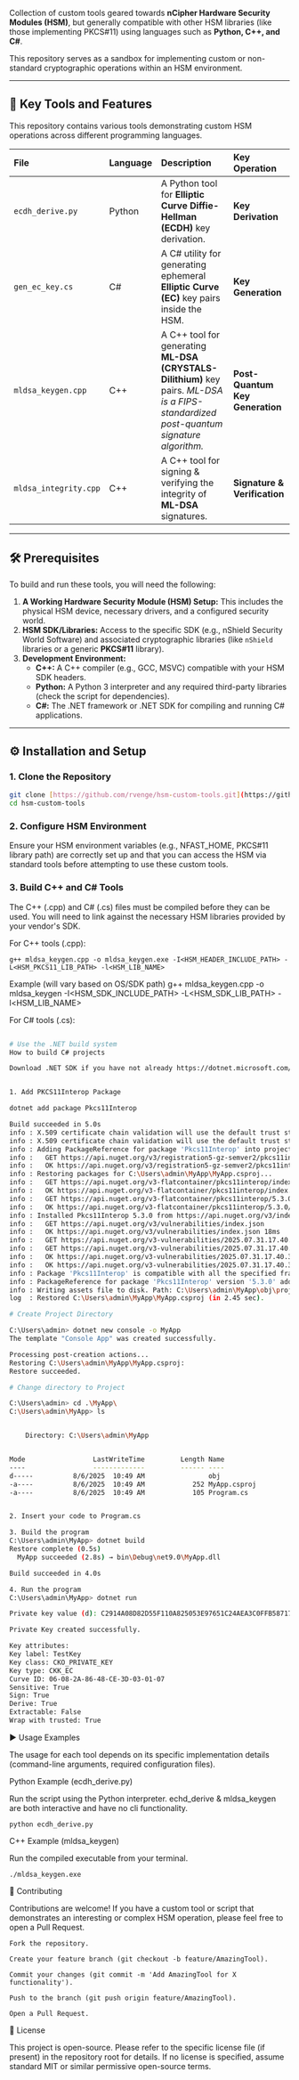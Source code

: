 Collection of custom tools geared towards **nCipher Hardware Security Modules (HSM)**, but generally compatible with other HSM libraries (like those implementing PKCS#11) using languages such as **Python, C++, and C#**.

This repository serves as a sandbox for implementing custom or non-standard cryptographic operations within an HSM environment.

***

## 🚀 Key Tools and Features

This repository contains various tools demonstrating custom HSM operations across different programming languages.

| File | Language | Description | Key Operation |
| :--- | :--- | :--- | :--- |
| `ecdh_derive.py` | Python | A Python tool for **Elliptic Curve Diffie-Hellman (ECDH)** key derivation. | **Key Derivation** |
| `gen_ec_key.cs` | C# | A C# utility for generating ephemeral **Elliptic Curve (EC)** key pairs inside the HSM. | **Key Generation** |
| `mldsa_keygen.cpp` | C++ | A C++ tool for generating **ML-DSA (CRYSTALS-Dilithium)** key pairs. *ML-DSA is a FIPS-standardized post-quantum signature algorithm.* | **Post-Quantum Key Generation** |
| `mldsa_integrity.cpp` | C++ | A C++ tool for signing & verifying the integrity of **ML-DSA** signatures. | **Signature & Verification** |

***

## 🛠️ Prerequisites

To build and run these tools, you will need the following:

1.  **A Working Hardware Security Module (HSM) Setup:** This includes the physical HSM device, necessary drivers, and a configured security world.
2.  **HSM SDK/Libraries:** Access to the specific SDK (e.g., nShield Security World Software) and associated cryptographic libraries (like `nShield` libraries or a generic **PKCS#11** library).
3.  **Development Environment:**
    * **C++:** A C++ compiler (e.g., GCC, MSVC) compatible with your HSM SDK headers.
    * **Python:** A Python 3 interpreter and any required third-party libraries (check the script for dependencies).
    * **C#:** The .NET framework or .NET SDK for compiling and running C# applications.

***

## ⚙️ Installation and Setup

### 1. Clone the Repository

```bash
git clone [https://github.com/rvenge/hsm-custom-tools.git](https://github.com/rvenge/hsm-custom-tools.git)
cd hsm-custom-tools
```
### 2. Configure HSM Environment

Ensure your HSM environment variables (e.g., NFAST_HOME, PKCS#11 library path) are correctly set up and that you can access the HSM via standard tools before attempting to use these custom tools.

### 3. Build C++ and C# Tools

The C++ (.cpp) and C# (.cs) files must be compiled before they can be used. You will need to link against the necessary HSM libraries provided by your vendor's SDK.

For C++ tools (.cpp):
```
g++ mldsa_keygen.cpp -o mldsa_keygen.exe -I<HSM_HEADER_INCLUDE_PATH> -L<HSM_PKCS11_LIB_PATH> -l<HSM_LIB_NAME>
```

Example (will vary based on OS/SDK path)
g++ mldsa_keygen.cpp -o mldsa_keygen -I<HSM_SDK_INCLUDE_PATH> -L<HSM_SDK_LIB_PATH> -l<HSM_LIB_NAME>

For C# tools (.cs):
```bash

# Use the .NET build system
How to build C# projects

Download .NET SDK if you have not already https://dotnet.microsoft.com/en-us/download


1. Add PKCS11Interop Package 

dotnet add package Pkcs11Interop

Build succeeded in 5.0s
info : X.509 certificate chain validation will use the default trust store selected by .NET for code signing.
info : X.509 certificate chain validation will use the default trust store selected by .NET for timestamping.
info : Adding PackageReference for package 'Pkcs11Interop' into project 'C:\Users\admin\MyApp\MyApp.csproj'.
info :   GET https://api.nuget.org/v3/registration5-gz-semver2/pkcs11interop/index.json
info :   OK https://api.nuget.org/v3/registration5-gz-semver2/pkcs11interop/index.json 421ms
info : Restoring packages for C:\Users\admin\MyApp\MyApp.csproj...
info :   GET https://api.nuget.org/v3-flatcontainer/pkcs11interop/index.json
info :   OK https://api.nuget.org/v3-flatcontainer/pkcs11interop/index.json 113ms
info :   GET https://api.nuget.org/v3-flatcontainer/pkcs11interop/5.3.0/pkcs11interop.5.3.0.nupkg
info :   OK https://api.nuget.org/v3-flatcontainer/pkcs11interop/5.3.0/pkcs11interop.5.3.0.nupkg 81ms
info : Installed Pkcs11Interop 5.3.0 from https://api.nuget.org/v3/index.json to C:\Users\admin\.nuget\packages\pkcs11interop\5.3.0 with content hash NnnD5CheO5d0ZTP/clt7XCjUy+FraxZv0hVP0GWSvry8jH4IrLifta04M9cjITr0EzKshG4qnFu2pdZZfhjttA==.
info :   GET https://api.nuget.org/v3/vulnerabilities/index.json
info :   OK https://api.nuget.org/v3/vulnerabilities/index.json 18ms
info :   GET https://api.nuget.org/v3-vulnerabilities/2025.07.31.17.40.39/vulnerability.base.json
info :   GET https://api.nuget.org/v3-vulnerabilities/2025.07.31.17.40.39/2025.08.06.11.41.03/vulnerability.update.json
info :   OK https://api.nuget.org/v3-vulnerabilities/2025.07.31.17.40.39/vulnerability.base.json 42ms
info :   OK https://api.nuget.org/v3-vulnerabilities/2025.07.31.17.40.39/2025.08.06.11.41.03/vulnerability.update.json 70ms
info : Package 'Pkcs11Interop' is compatible with all the specified frameworks in project 'C:\Users\admin\MyApp\MyApp.csproj'.
info : PackageReference for package 'Pkcs11Interop' version '5.3.0' added to file 'C:\Users\admin\MyApp\MyApp.csproj'.
info : Writing assets file to disk. Path: C:\Users\admin\MyApp\obj\project.assets.json
log  : Restored C:\Users\admin\MyApp\MyApp.csproj (in 2.45 sec).

# Create Project Directory 

C:\Users\admin> dotnet new console -o MyApp
The template "Console App" was created successfully.

Processing post-creation actions...
Restoring C:\Users\admin\MyApp\MyApp.csproj:
Restore succeeded.

# Change directory to Project

C:\Users\admin> cd .\MyApp\
C:\Users\admin\MyApp> ls


    Directory: C:\Users\admin\MyApp


Mode                 LastWriteTime         Length Name
----                 -------------         ------ ----
d-----          8/6/2025  10:49 AM                obj
-a----          8/6/2025  10:49 AM            252 MyApp.csproj
-a----          8/6/2025  10:49 AM            105 Program.cs


2. Insert your code to Program.cs

3. Build the program 
C:\Users\admin\MyApp> dotnet build
Restore complete (0.5s)
  MyApp succeeded (2.8s) → bin\Debug\net9.0\MyApp.dll

Build succeeded in 4.0s

4. Run the program 
C:\Users\admin\MyApp> dotnet run

Private key value (d): C2914A08D82D55F110A825053E97651C24AEA3C0FFB587176AEB6C30AE292BC7

Private Key created successfully.

Key attributes:
Key label: TestKey
Key class: CKO_PRIVATE_KEY
Key type: CKK_EC
Curve ID: 06-08-2A-86-48-CE-3D-03-01-07
Sensitive: True
Sign: True
Derive: True
Extractable: False
Wrap with trusted: True
```

▶️ Usage Examples

The usage for each tool depends on its specific implementation details (command-line arguments, required configuration files).

Python Example (ecdh_derive.py)

Run the script using the Python interpreter. echd_derive & mldsa_keygen are both interactive and have no cli functionality.
```
python ecdh_derive.py 
```

C++ Example (mldsa_keygen)

Run the compiled executable from your terminal.
```
./mldsa_keygen.exe
```

🤝 Contributing

Contributions are welcome! If you have a custom tool or script that demonstrates an interesting or complex HSM operation, please feel free to open a Pull Request.

    Fork the repository.

    Create your feature branch (git checkout -b feature/AmazingTool).

    Commit your changes (git commit -m 'Add AmazingTool for X functionality').

    Push to the branch (git push origin feature/AmazingTool).

    Open a Pull Request.

📜 License

This project is open-source. Please refer to the specific license file (if present) in the repository root for details. If no license is specified, assume standard MIT or similar permissive open-source terms.
